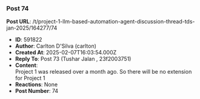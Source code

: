 ### Post 74
**Post URL**: /t/project-1-llm-based-automation-agent-discussion-thread-tds-jan-2025/164277/74
- **ID**: 591822
- **Author**: Carlton D'Silva (carlton)
- **Created At**: 2025-02-07T16:03:54.000Z
- **Reply To**: Post 73 (Tushar Jalan , 23f2003751)
- **Content**:  
  Project 1 was released over a month ago. So there will be no extension for Project 1
- **Reactions**: None
- **Post Number**: 74

